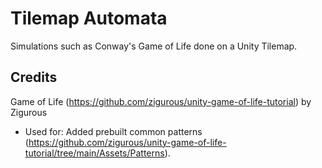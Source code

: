 # Tilemap Automata
Simulations such as Conway's Game of Life done on a Unity Tilemap.

## Credits
Game of Life (https://github.com/zigurous/unity-game-of-life-tutorial) by Zigurous
- Used for: Added prebuilt common patterns (https://github.com/zigurous/unity-game-of-life-tutorial/tree/main/Assets/Patterns).
